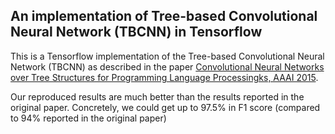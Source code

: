 ## An implementation of Tree-based Convolutional Neural Network (TBCNN) in Tensorflow

This is a Tensorflow implementation of the Tree-based Convolutional Neural Network (TBCNN) as described in the paper [Convolutional Neural Networks over Tree Structures for Programming Language Processingks, AAAI 2015](https://arxiv.org/abs/1409.5718).

Our reproduced results are much better than the results reported in the original paper. Concretely, we could get up to 97.5% in F1 score (compared to 94% reported in the original paper)
